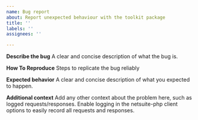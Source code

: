 ```yaml
---
name: Bug report
about: Report unexpected behaviour with the toolkit package
title: ''
labels: ''
assignees: ''

---
```


<!-- This template is just a suggestion, feel free to ignore or delete it -->
<!-- Please note this form is only for issues with this package specifically. -->
<!-- If you need general help with NetSuite api calls, use https://github.com/netsuitephp/netsuite-php/discussions -->

**Describe the bug**
A clear and concise description of what the bug is.

**How To Reproduce**
Steps to replicate the bug reliably

**Expected behavior**
A clear and concise description of what you expected to happen.

**Additional context**
Add any other context about the problem here, such as logged requests/responses. Enable logging in the netsuite-php client options to easily record all requests and responses.
